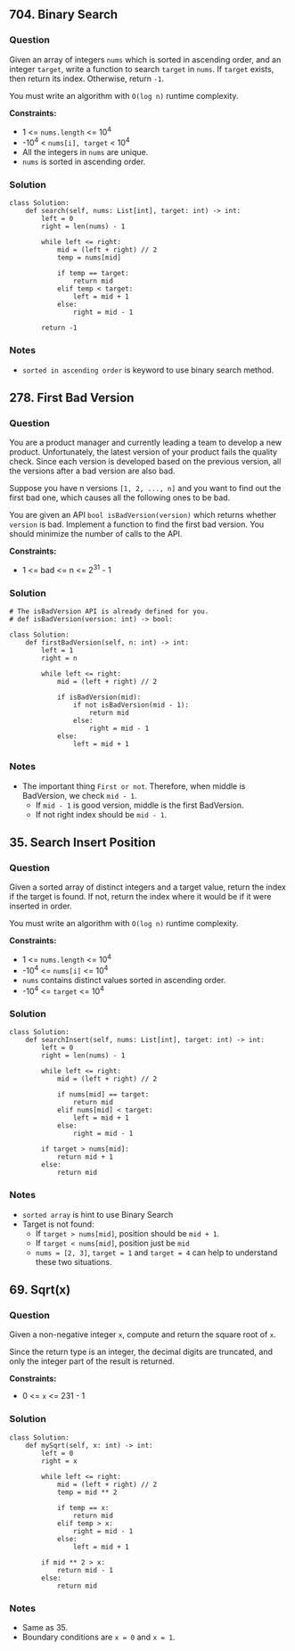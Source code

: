 ## 704. Binary Search
### Question
Given an array of integers `nums` which is sorted in ascending order, and an integer `target`, write a function to search `target` in `nums`. If `target` exists, then return its index. Otherwise, return `-1`.

You must write an algorithm with `O(log n)` runtime complexity.

**Constraints:**
- 1 <= `nums.length` <= 10<sup>4</sup>
- -10<sup>4</sup> < `nums[i], target` < 10<sup>4</sup>
- All the integers in `nums` are unique.
- `nums` is sorted in ascending order.
### Solution
```
class Solution:
    def search(self, nums: List[int], target: int) -> int:
        left = 0
        right = len(nums) - 1
        
        while left <= right:
            mid = (left + right) // 2
            temp = nums[mid]
            
            if temp == target:
                return mid
            elif temp < target:
                left = mid + 1
            else:
                right = mid - 1
                
        return -1
```
### Notes
- `sorted in ascending order` is keyword to use binary search method.

## 278. First Bad Version
### Question
You are a product manager and currently leading a team to develop a new product. Unfortunately, the latest version of your product fails the quality check. Since each version is developed based on the previous version, all the versions after a bad version are also bad.

Suppose you have n versions `[1, 2, ..., n]` and you want to find out the first bad one, which causes all the following ones to be bad.

You are given an API `bool isBadVersion(version)` which returns whether `version` is bad. Implement a function to find the first bad version. You should minimize the number of calls to the API.

**Constraints:**
- 1 <= bad <= n <= 2<sup>31</sup> - 1

### Solution
```
# The isBadVersion API is already defined for you.
# def isBadVersion(version: int) -> bool:

class Solution:
    def firstBadVersion(self, n: int) -> int:
        left = 1
        right = n
        
        while left <= right:
            mid = (left + right) // 2
            
            if isBadVersion(mid):
                if not isBadVersion(mid - 1):
                    return mid
                else:
                    right = mid - 1
            else:
                left = mid + 1
```
### Notes
- The important thing `First or not`. Therefore, when middle is BadVersion, we check `mid - 1`.
  - If `mid - 1` is good version, middle is the first BadVersion.
  - If not right index should be `mid - 1`.

## 35. Search Insert Position
### Question
Given a sorted array of distinct integers and a target value, return the index if the target is found. If not, return the index where it would be if it were inserted in order.

You must write an algorithm with `O(log n)` runtime complexity.

**Constraints:**
- 1 <= `nums.length` <= 10<sup>4</sup>
- -10<sup>4</sup> <= `nums[i]` <= 10<sup>4</sup>
- `nums` contains distinct values sorted in ascending order.
- -10<sup>4</sup> <= `target` <= 10<sup>4</sup>
### Solution
```
class Solution:
    def searchInsert(self, nums: List[int], target: int) -> int:
        left = 0
        right = len(nums) - 1
        
        while left <= right:
            mid = (left + right) // 2
            
            if nums[mid] == target:
                return mid
            elif nums[mid] < target:
                left = mid + 1
            else:
                right = mid - 1
                
        if target > nums[mid]:
            return mid + 1
        else:
            return mid
```
### Notes
- `sorted array` is hint to use Binary Search
- Target is not found:
  - If `target > nums[mid]`, position should be `mid + 1`.
  - If `target < nums[mid]`, position just be `mid`
  - `nums = [2, 3]`, `target = 1` and `target = 4` can help to understand these two situations.

## 69. Sqrt(x)
### Question
Given a non-negative integer `x`, compute and return the square root of `x`.

Since the return type is an integer, the decimal digits are truncated, and only the integer part of the result is returned.

**Constraints:**  
- 0 <= `x` <= 231 - 1
### Solution
```
class Solution:
    def mySqrt(self, x: int) -> int:
        left = 0
        right = x

        while left <= right:
            mid = (left + right) // 2
            temp = mid ** 2
            
            if temp == x:
                return mid
            elif temp > x:
                right = mid - 1
            else:
                left = mid + 1
                
        if mid ** 2 > x:
            return mid - 1
        else:
            return mid
```
### Notes
- Same as 35.
- Boundary conditions are `x = 0` and `x = 1`.